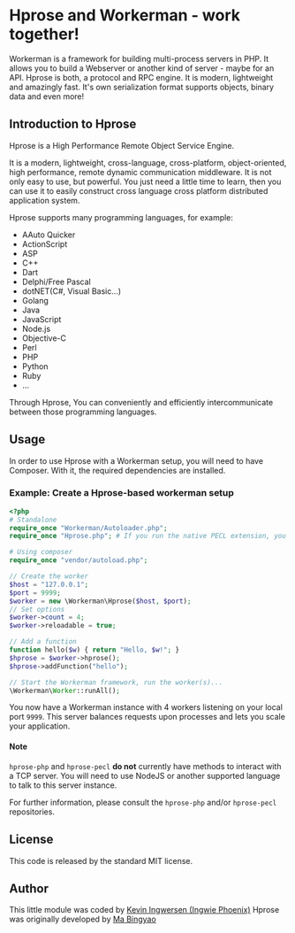 # Hprose and Workerman - work together!

Workerman is a framework for building multi-process servers in PHP. It allows you to build a Webserver or another kind of server - maybe for an API. Hprose is both, a protocol and RPC engine. It is modern, lightweight and amazingly fast. It's own serialization format supports objects, binary data and even more!

## Introduction to Hprose

Hprose is a High Performance Remote Object Service Engine.

It is a modern, lightweight, cross-language, cross-platform, object-oriented, high performance, remote dynamic communication middleware. It is not only easy to use, but powerful. You just need a little time to learn, then you can use it to easily construct cross language cross platform distributed application system.

Hprose supports many programming languages, for example:

- AAuto Quicker
- ActionScript
- ASP
- C++
- Dart
- Delphi/Free Pascal
- dotNET(C#, Visual Basic...)
- Golang
- Java
- JavaScript
- Node.js
- Objective-C
- Perl
- PHP
- Python
- Ruby
- ...

Through Hprose, You can conveniently and efficiently intercommunicate between those programming languages.

## Usage
In order to use Hprose with a Workerman setup, you will need to have Composer. With it, the required dependencies are installed.

### Example: Create a Hprose-based workerman setup
```php
<?php
# Standalone
require_once "Workerman/Autoloader.php";
require_once "Hprose.php"; # If you run the native PECL extension, you won't need this.

# Using composer
require_once "vendor/autoload.php";

// Create the worker
$host = "127.0.0.1";
$port = 9999;
$worker = new \Workerman\Hprose($host, $port);
// Set options
$worker->count = 4;
$worker->reloadable = true;

// Add a function
function hello($w) { return "Hello, $w!"; }
$hprose = $worker->hprose();
$hprose->addFunction("hello");

// Start the Workerman framework, run the worker(s)...
\Workerman\Worker::runAll();
```

You now have a Workerman instance with 4 workers listening on your local port `9999`. This server balances requests upon processes and lets you scale your application.

#### Note
`hprose-php` and `hprose-pecl` **do not** currently have methods to interact with a TCP server. You will need to use NodeJS or another supported language to talk to this server instance.

For further information, please consult the `hprose-php` and/or `hprose-pecl` repositories.

## License
This code is released by the standard MIT license.

## Author
This little module was coded by [Kevin Ingwersen (Ingwie Phoenix)](https://github.com/IngwiePhoenix)
Hprose was originally developed by [Ma Bingyao](https://github.com/andot)
